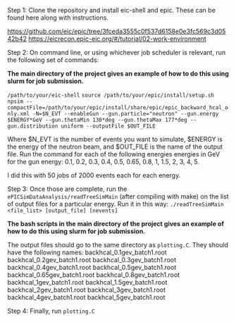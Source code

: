 Step 1:
Clone the repository and install eic-shell and epic. These can be found here along with instructions.

https://github.com/eic/epic/tree/3fceda3555c0f537d6158e0e3fc569c3d0542b42
https://eicrecon.epic-eic.org/#/tutorial/02-work-environment

Step 2:
On command line, or using whichever job scheduler is relevant, run the following set of commands:

**The main directory of the project gives an example of how to do this using slurm for job submission.**

```/path/to/your/eic-shell```
```source /path/to/your/epic/install/setup.sh```
```npsim --compactFile=/path/to/your/epic/install/share/epic/epic_backward_hcal_only.xml -N=$N_EVT --enableGun --gun.particle="neutron" --gun.energy $ENERGY*GeV --gun.thetaMin 130*deg --gun.thetaMax 177*deg --gun.distribution uniform --outputFile $OUT_FILE```

Where $N_EVT is the number of events you want to simulate, $ENERGY is the energy of the neutron beam, and $OUT_FILE is the name of the output file.
Run the command for each of the following energies energies in GeV for the gun energy: 0.1, 0.2, 0.3, 0.4, 0.5, 0.65, 0.8, 1, 1.5, 2, 3, 4, 5.

I did this with 50 jobs of 2000 events each for each energy.

Step 3:
Once those are complete, run the ```ePICSimDataAnalysis/readTreeSimMain``` (after compiling with make) on the list of output files for a particular energy. Run it in this way: ```./readTreeSimMain <file_list> [output_file] [nevents]```

**The bash scripts in the main directory of the project gives an example of how to do this using slurm for job submission.**

The output files should go to the same directory as ```plotting.C```. They should have the following names:
backhcal_0.1gev_batch1.root
backhcal_0.2gev_batch1.root
backhcal_0.3gev_batch1.root
backhcal_0.4gev_batch1.root
backhcal_0.5gev_batch1.root
backhcal_0.65gev_batch1.root
backhcal_0.8gev_batch1.root
backhcal_1gev_batch1.root
backhcal_1.5gev_batch1.root
backhcal_2gev_batch1.root
backhcal_3gev_batch1.root
backhcal_4gev_batch1.root
backhcal_5gev_batch1.root

Step 4:
Finally, run ```plotting.C```
